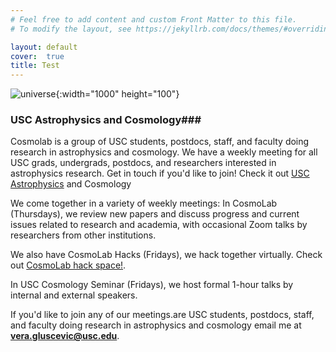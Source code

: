 ```yaml
---
# Feel free to add content and custom Front Matter to this file.
# To modify the layout, see https://jekyllrb.com/docs/themes/#overriding-theme-defaults

layout: default
cover:  true
title: Test
---
```

![universe]({{veragluscevic.github.io}}/dm.png){:width="1000" height="100"}

### USC Astrophysics and Cosmology###

Cosmolab is a group of USC students, postdocs, staff, and faculty doing research in astrophysics and cosmology. We have a weekly meeting for all USC grads, undergrads, postdocs, and researchers interested in astrophysics research. Get in touch if you'd like to join! Check it out <a href="cosmolab.usc.edu"> USC Astrophysics</a> and Cosmology

We come together in a variety of weekly meetings: In CosmoLab (Thursdays), we review new papers and discuss progress and current issues related to research and academia, with occasional Zoom talks by researchers from other institutions. 

We also have CosmoLab Hacks (Fridays), we hack together virtually. Check out <a href="https://github.com/usc-cosmolab/hackspace"> CosmoLab hack space!</a>.

In USC Cosmology Seminar (Fridays), we host formal 1-hour talks by internal and external speakers. 

If you'd like to join any of our meetings.are USC students, postdocs, staff, and faculty doing research in astrophysics and cosmology email me at <b>vera.gluscevic@usc.edu</b>.





 


